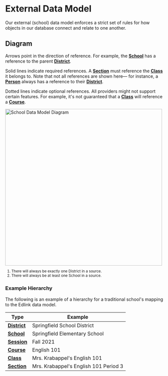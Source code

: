 # External Data Model

Our external (school) data model enforces a strict set of rules for how objects in our database connect and relate to one another.

## Diagram

Arrows point in the direction of reference. For example, the **[School](../../api/v2.0/models/external/school)** has a reference to the parent **[District](../../api/v2.0/models/external/district)**.

Solid lines indicate required references. A **[Section](../../api/v2.0/models/external/section)** must reference the **[Class](../../api/v2.0/models/external/class)** it belongs to. Note that not all references are shown here— for instance, a **[Person](../../api/v2.0/models/external/person)** always has a reference to their **[District](../../api/v2.0/models/external/district)**.

Dotted lines indicate optional references. All providers might not support certain features. For example, it's not guaranteed that a **[Class](../../api/v2.0/models/external/class)** will reference a **[Course](../../api/v2.0/models/external/course)**.

<img class="block" src="https://edlink.github.io/docs/media/school-data-model.png" width="500" alt="School Data Model Diagram" />

<sup>
<ol>
<li>There will always be exactly one District in a source.</li>
<li>There will always be at least one School in a source.</li>
</ol>
</sup>

### Example Hierarchy
The following is an example of a hierarchy for a traditional school's mapping to the Edlink data model.

| Type                                                    | Example                               |
|---------------------------------------------------------|---------------------------------------|
| **[District](../../api/v2.0/models/external/district)** | Springfield School District           |
| **[School](../../api/v2.0/models/external/school)**     | Springfield Elementary School         |
| **[Session](../../api/v2.0/models/external/session)**   | Fall 2021                             |
| **[Course](../../api/v2.0/models/external/course)**     | English 101                           |
| **[Class](../../api/v2.0/models/external/class)**       | Mrs. Krabappel's English 101          |
| **[Section](../../api/v2.0/models/external/section)**   | Mrs. Krabappel's English 101 Period 3 |
